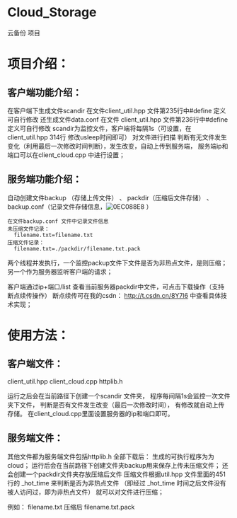 # Cloud_Storage
云备份 项目


# 项目介绍：
## 客户端功能介绍：
  在客户端下生成文件scandir  在文件client_util.hpp  文件第235行中#define  定义可自行修改
  还生成文件data.conf  在文件   client_util.hpp  文件第236行中#define  定义可自行修改
  scandir为监控文件，客户端将每隔1s（可设置，在client_util.hpp 314行 修改usleep时间即可） 对文件进行扫描
  判断有无文件发生变化（利用最后一次修改时间判断），发生改变，自动上传到服务端，
  服务端ip和端口可以在client_cloud.cpp 中进行设置；

## 服务端功能介绍：
  自动创建文件backup （存储上传文件）  、 packdir（压缩后文件存储） 、backup.conf（记录文件存储信息，![0EC088E8](https://user-images.githubusercontent.com/76169472/163791128-42574ac4-b016-48b4-820a-3ceff193b224.png)
）

    在文件backup.conf 文件中记录文件信息
    未压缩文件记录：
      filename.txt=filename.txt
    压缩文件记录：
      filename.txt=./packdir/filename.txt.pack
 
 两个线程并发执行，一个监控packup文件下文件是否为非热点文件，是则压缩；
 另一个作为服务器监听客户端的请求；
 
 客户端通过ip+端口/list  查看当前服务器packdir中文件，可点击下载操作（支持断点续传操作）
 断点续传可在我的csdn： http://t.csdn.cn/8Y7l6 中查看具体技术实现；

# 使用方法：

## 客户端文件：
client_util.hpp
client_cloud.cpp
httplib.h

运行之后会在当前路径下创建一个scandir 文件夹，
程序每间隔1s会监控一次文件夹下文件，
判断是否有文件发生改变（最后一次修改时间），
有修改就自动上传存储。
在client_cloud.cpp里面设置服务器的ip和端口即可。


## 服务端文件：
其他文件都为服务端文件包括httplib.h
全部下载后：
生成的可执行程序为为cloud；
运行后会在当前路径下创建文件夹backup用来保存上传未压缩文件；
还会创建一个packdir文件夹存放压缩后文件
压缩文件根据util.hpp 文件里面的451行的  _hot_time 来判断是否为非热点文件
（即经过 _hot_time 时间之后文件没有被人访问过，即为非热点文件）
就可以对文件进行压缩；

例如：
filename.txt   压缩后   filename.txt.pack

